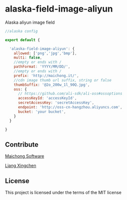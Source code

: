 # alaska-field-image-aliyun
Alaska aliyun image field

```javascript
//alaska config

export default {

  'alaska-field-image-aliyun': {
    allowed: ['png','jpg','bmp'],
    multi: false,
    //empty or ends with /
    pathFormat: 'YYYY/MM/DD/',
    //empty or ends with /
    prefix: 'http://maichong.it/',
    //cdn image thumb url suffix, string or false
    thumbSuffix: '@2o_200w_1l_90Q.jpg',
    oss: {
      // https://github.com/ali-sdk/ali-oss#ossoptions
      accessKeyId: 'accessKeyId',
      secretAccessKey: 'secretAccessKey',
      endpoint: 'http://oss-cn-hangzhou.aliyuncs.com',
      bucket: 'your bucket',
    }
  }

}
```

## Contribute
[Maichong Software](http://maichong.it)

[Liang Xingchen](https://github.com/liangxingchen)

## License

This project is licensed under the terms of the MIT license

